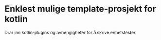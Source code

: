 # Enklest mulige template-prosjekt for kotlin

Drar inn kotlin-plugins og avhengigheter for å skrive enhetstester.
